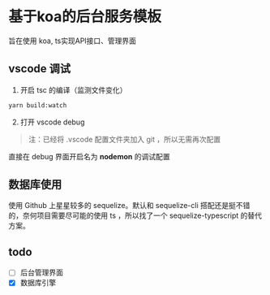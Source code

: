 # 基于koa的后台服务模板

旨在使用 koa, ts实现API接口、管理界面

## vscode 调试

1. 开启 tsc 的编译（监测文件变化）

``` bash
yarn build:watch
```

2. 打开 vscode debug

> 注：已经将 .vscode 配置文件夹加入 git ，所以无需再次配置

直接在 debug 界面开启名为 **nodemon** 的调试配置

## 数据库使用

使用 Github 上星星较多的 sequelize。默认和 sequelize-cli 搭配还是挺不错的，奈何项目需要尽可能的使用 ts ，所以找了一个 sequelize-typescript 的替代方案。



## todo

- [ ] 后台管理界面
- [x] 数据库引擎